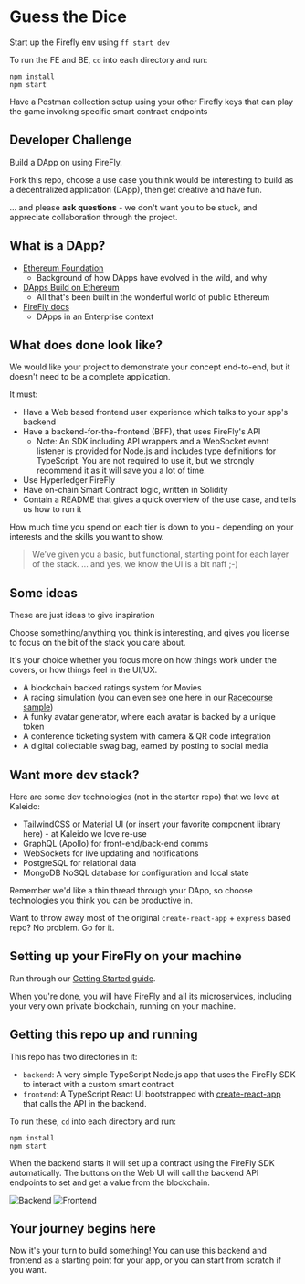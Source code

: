 # Guess the Dice

Start up the Firefly env using `ff start dev`

To run the FE and BE, `cd` into each directory and run:

```
npm install
npm start
```

Have a Postman collection setup using your other Firefly keys that can play the game invoking specific smart contract endpoints

## Developer Challenge

Build a DApp on using FireFly.

Fork this repo, choose a use case you think would be interesting to build as a decentralized application (DApp), then get creative and have fun.

... and please **ask questions** - we don't want you to be stuck, and appreciate collaboration through the project.

## What is a DApp?

- [Ethereum Foundation](https://ethereum.org/en/developers/docs/dapps/)
  - Background of how DApps have evolved in the wild, and why
- [DApps Build on Ethereum](https://ethereum.org/en/dapps/)
  - All that's been built in the wonderful world of public Ethereum
- [FireFly docs](https://docs.kaleido.io/kaleido-platform/full-stack/dapps/)
  - DApps in an Enterprise context

## What does done look like?

We would like your project to demonstrate your concept end-to-end, but it doesn't need to be a complete application.

It must:

- Have a Web based frontend user experience which talks to your app's backend
- Have a backend-for-the-frontend (BFF), that uses FireFly's API
  - Note: An SDK including API wrappers and a WebSocket event listener is provided for Node.js and includes type definitions for TypeScript. You are not required to use it, but we strongly recommend it as it will save you a lot of time.
- Use Hyperledger FireFly
- Have on-chain Smart Contract logic, written in Solidity
- Contain a README that gives a quick overview of the use case, and tells us how to run it

How much time you spend on each tier is down to you - depending on your interests and the skills you want to show.

> We've given you a basic, but functional, starting point for each layer of the stack.
> ... and yes, we know the UI is a bit naff ;-)

## Some ideas

These are just ideas to give inspiration

Choose something/anything you think is interesting, and gives you license to focus on the bit of the stack you care about.

It's your choice whether you focus more on how things work under the covers, or how things feel in the UI/UX.

- A blockchain backed ratings system for Movies
- A racing simulation (you can even see one here in our [Racecourse sample](https://github.com/kaleido-io/racecourse))
- A funky avatar generator, where each avatar is backed by a unique token
- A conference ticketing system with camera & QR code integration
- A digital collectable swag bag, earned by posting to social media

## Want more dev stack?

Here are some dev technologies (not in the starter repo) that we love at Kaleido:

- TailwindCSS or Material UI (or insert your favorite component library here) - at Kaleido we love re-use
- GraphQL (Apollo) for front-end/back-end comms
- WebSockets for live updating and notifications
- PostgreSQL for relational data
- MongoDB NoSQL database for configuration and local state

Remember we'd like a thin thread through your DApp, so choose technologies you think you can be productive in.

Want to throw away most of the original `create-react-app` + `express` based repo?
No problem. Go for it.

## Setting up your FireFly on your machine

Run through our [Getting Started guide](https://hyperledger.github.io/firefly/gettingstarted/).

When you're done, you will have FireFly and all its microservices, including your very own private blockchain, running on your machine.

## Getting this repo up and running

This repo has two directories in it:

- `backend`: A very simple TypeScript Node.js app that uses the FireFly SDK to interact with a custom smart contract
- `frontend`: A TypeScript React UI bootstrapped with [create-react-app](https://github.com/facebook/create-react-app) that calls the API in the backend.

To run these, `cd` into each directory and run:

```
npm install
npm start
```

When the backend starts it will set up a contract using the FireFly SDK automatically. The buttons on the Web UI will call the backend API endpoints to set and get a value from the blockchain.

![Backend](backend.png)
![Frontend](frontend.png)

## Your journey begins here

Now it's your turn to build something! You can use this backend and frontend as a starting point for your app, or you can start from scratch if you want.
